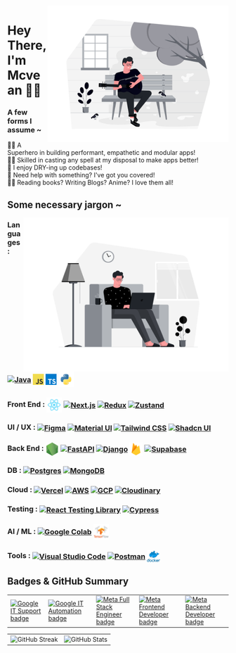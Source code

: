 <!--https://socialify.git.ci/mcs-codes/tensorFlow-dev-algorithms/image?font=Bitter&forks=1&issues=1&language=1&owner=1&pattern=Formal%20Invitation&pulls=1&stargazers=1&theme=Dark -->
<img align="right" src="assets/hobby.svg" height="310" />

<h1> Hey There, I'm Mcvean 👋🏼 </h1>

### A few forms I assume ~

:superhero_man: A Superhero in building performant, empathetic and modular apps! <br>
:mage_man: Skilled in casting any spell at my disposal to make apps better! <br>
:vampire: I enjoy DRY-ing up codebases! <br>
:genie: Need help with something? I've got you covered! <br>
:elf_man: Reading books? Writing Blogs? Anime? I love them all! <br>

## Some necessary jargon ~

<img align="right" src="assets/work.svg" height="350" />
<!-- <img align="right" src="https://media.giphy.com/media/mCRJDo24UvJMA/giphy.gif" height="300" /> -->

### Languages : [<img align="center" src="https://upload.wikimedia.org/wikipedia/en/thumb/3/30/Java_programming_language_logo.svg/120px-Java_programming_language_logo.svg.png" width="20" alt="Java" />](https://en.wikipedia.org/wiki/Java_(programming_language)t) [<img align="center" src="https://raw.githubusercontent.com/github/explore/80688e429a7d4ef2fca1e82350fe8e3517d3494d/topics/javascript/javascript.png" width="25" alt="JavaScript" />](https://en.wikipedia.org/wiki/JavaScript) [<img align="center" src="https://raw.githubusercontent.com/github/explore/80688e429a7d4ef2fca1e82350fe8e3517d3494d/topics/typescript/typescript.png" width="25" alt="TypeScript" />](https://en.wikipedia.org/wiki/TypeScript) [<img align="center" src="https://raw.githubusercontent.com/github/explore/80688e429a7d4ef2fca1e82350fe8e3517d3494d/topics/python/python.png" width="35" alt="Python" />](https://www.python.org/)

### Front End : [<img align="center" src="https://raw.githubusercontent.com/github/explore/80688e429a7d4ef2fca1e82350fe8e3517d3494d/topics/react/react.png" width="35" alt="React" />](https://reactjs.org/) [<img align="center" src="https://seeklogo.com/images/N/next-js-icon-logo-EE302D5DBD-seeklogo.com.png" width="30" alt="Next.js" />](https://nextjs.org/) [<img align="center" src="https://d33wubrfki0l68.cloudfront.net/0834d0215db51e91525a25acf97433051f280f2f/c30f5/img/redux.svg" width="35" alt="Redux" />](https://redux-toolkit.js.org/) [<img align="center" src="https://zustand-demo.pmnd.rs/favicon.ico" width="30" alt="Zustand" />](https://zustand-demo.pmnd.rs/)

### UI / UX : [<img align="center" src="https://encrypted-tbn0.gstatic.com/images?q=tbn:ANd9GcT0Q8dhODY4VwAsEoTsnwb2LuzxAR_Y5KiPjGbdjRQsbX2Hde1u3OZ3MaI0CInp0aMd3rg&usqp=CAU" width="28" alt="Figma" />](https://www.figma.com/) [<img align="center" src="https://avatars.githubusercontent.com/u/33663932?s=200&v=4" width="30" alt="Material UI" />](https://material-ui.com/) [<img align="center" src="https://avatars.githubusercontent.com/u/67109815?s=48&v=4" width="33" alt="Tailwind CSS" />](https://tailwindcss.com/) [<img align="center" src="https://avatars.githubusercontent.com/u/139895814?s=48&v=4" width="33" alt="Shadcn UI" />](https://ui.shadcn.com/)

### Back End : [<img align="center" src="https://raw.githubusercontent.com/github/explore/80688e429a7d4ef2fca1e82350fe8e3517d3494d/topics/nodejs/nodejs.png" width="30" alt="Nodejs" />](https://nodejs.org/en/) [<img src="https://fastapi.tiangolo.com/img/icon-white.svg" align="center" width="30" alt="FastAPI" />](https://fastapi.tiangolo.com/) [<img align="center" src="https://avatars.githubusercontent.com/u/27804?s=48&v=4" width="30" alt="Django" />](https://www.djangoproject.com/) [<img src="https://raw.githubusercontent.com/github/explore/80688e429a7d4ef2fca1e82350fe8e3517d3494d/topics/firebase/firebase.png" align="center" width="30" alt="Firebase" />](https://firebase.google.com/) [<img src="https://avatars.githubusercontent.com/u/54469796?s=48&v=4" align="center" width="30" alt="Supabase" />](https://supabase.com/)

### DB : [<img align="center" src="https://avatars.githubusercontent.com/u/177543?s=48&v=4" width="30" alt="Postgres" />](https://www.postgresql.org/) [<img align="center" src="https://avatars.githubusercontent.com/u/45120?s=200&v=4" width="30" alt="MongoDB" />](https://www.mongodb.com/)

### Cloud : [<img src="https://avatars.githubusercontent.com/u/14985020?s=48&v=4" align="center" width="30" alt="Vercel" />](https://vercel.com/) [<img src="https://avatars.githubusercontent.com/u/2232217?s=48&v=4" align="center" width="30" alt="AWS" />](https://aws.amazon.com/) [<img src="https://avatars.githubusercontent.com/u/2810941?s=48&v=4" align="center" width="30" alt="GCP" />](https://aws.amazon.com/) [<img src="https://avatars.githubusercontent.com/u/1460763?s=200&v=4" align="center" width="30" alt="Cloudinary" />](https://cloudinary.com/)

### Testing : [<img align="center" src="https://testing-library.com/img/octopus-64x64.png" alt="React Testing Library" width="30" />](https://testing-library.com/docs/react-testing-library/intro/) [<img align="center" src="https://avatars.githubusercontent.com/u/8908513?s=200&v=4" alt="Cypress" width="30" />](https://testing-library.com/docs/react-testing-library/intro/)

### AI / ML : [<img src="https://avatars1.githubusercontent.com/u/38081706?s=40&v=4" align="center" width="30" alt="Google Colab" />](https://colab.research.google.com/) [<img src="https://raw.githubusercontent.com/github/explore/80688e429a7d4ef2fca1e82350fe8e3517d3494d/topics/tensorflow/tensorflow.png" align="center" width="35" alt="TensorFlow" />](https://www.tensorflow.org/)

### Tools : [<img align="center" src="https://upload.wikimedia.org/wikipedia/commons/thumb/9/9a/Visual_Studio_Code_1.35_icon.svg/1200px-Visual_Studio_Code_1.35_icon.svg.png" width="28" alt="Visual Studio Code" />](https://code.visualstudio.com/) [<img src="https://avatars3.githubusercontent.com/u/10251060?s=200&v=4" align="center" width="30" alt="Postman" />](https://www.postman.com/) [<img src="https://raw.githubusercontent.com/github/explore/80688e429a7d4ef2fca1e82350fe8e3517d3494d/topics/docker/docker.png" align="center" width="30" alt="Docker" />](https://www.docker.com/)

## Badges &amp; GitHub Summary 


<table>
  <tr>
    <td>
      <a href="https://www.youracclaim.com/badges/8bacbf87-9761-48de-b717-28d96ca2317b"  target="_blank"><img align="center" width="180" height="180" src="https://images.credly.com/size/340x340/images/ae2f5bae-b110-4ea1-8e26-77cf5f76c81e/GCC_badge_IT_Support_1000x1000.png" alt="Google IT Support badge"></img> </a>
    </td>
    <td>
      <a href="https://www.credly.com/badges/5cb30816-afc3-48ac-8b11-168dd7d2b567" target="_blank"><img align="center" width="180" height="180" src="https://images.credly.com/size/340x340/images/efbdc0d6-b46e-4e3c-8cf8-2314d8a5b971/GCC_badge_python_1000x1000.png" alt="Google IT Automation badge"></img> </a>
      </td>
    <td>
      <a href="https://www.credly.com/badges/613b6362-82c6-4835-b2c0-652e80fc8dc1" target="_blank"><img align="center" width="160" height="160" src="https://images.credly.com/size/340x340/images/997d4586-e7b2-4174-9c76-5c7304953e2c/image.png" alt="Meta Full Stack Engineer badge"></img> </a>
    </td>
    <td>
      <a href="https://www.credly.com/badges/2737b7bf-4287-44e5-9a03-72ddd8f88f98" target="_blank"><img align="center" width="160" height="160" src="https://images.credly.com/size/340x340/images/e91ed0b0-842b-417f-8d2f-b07535febdda/image.png" alt="Meta Frontend Developer badge"></img> </a>
    </td>
    <td>
      <a href="https://www.credly.com/badges/9de83017-515a-451b-8e30-d5d00a11ec05" target="_blank"><img align="center" width="160" height="160" src="https://images.credly.com/size/340x340/images/4d81763c-b917-4ab9-92be-103af95c0a21/image.png" alt="Meta Backend Developer badge"></img> </a>
    </td>
  </tr>
</table>

<table>
  <tr>
    <td>
      <img src="https://github-readme-streak-stats.herokuapp.com/?user=McTechie&theme=dark" alt="GitHub Streak" align="center" /> 
    </td>
    <td>
      <img src="https://github-readme-stats.vercel.app/api?username=McTechie&show_icons=true&theme=chartreuse-dark" alt="GitHub Stats" align="center" />
    </td>
  </tr>
</table>
